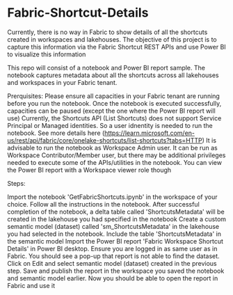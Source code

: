 # Fabric-Shortcut-Details

Currently, there is no way in Fabric to show details of all the shortcuts created in workspaces and lakehouses. The objective of this project is to capture this information via the Fabric Shortcut REST APIs and use Power BI to visualize this information

This repo will consist of a notebook and Power BI report sample. The notebook captures metadata about all the shortcuts across all lakehouses and workspaces in your Fabric tenant. 

Prerquisites:
Please ensure all capacities in your Fabric tenant are running before you run the notebook. Once the notebook is executed successfully, capacities can be paused (except the one where the Power BI report will use)
Currently, the Shortcuts API (List Shortcuts) does not support Service Principal or Managed identities. So a user idnentity is needed to run the notebook. See more details here (https://learn.microsoft.com/en-us/rest/api/fabric/core/onelake-shortcuts/list-shortcuts?tabs=HTTP)
It is advisable to run the notebook as Workspace Admin user. It can be run as Workspace Contributor/Member user, but there may be additional privileges needed to execute some of the APIs/utilities in the notebook. You can view the Power BI report with a Workspace viewer role though


Steps:

Import the notebook 'GetFabricShortcuts.ipynb' in the workspace of your choice.
Follow all the instructions in the notebook. After successful completion of the notebook, a delta table called 'ShortcutsMetadata' will be created in the lakehouse you had specified in the notebook
Create a custom semantic model (dataset) called 'sm_ShortcutsMetadata' in the lakehouse you had selected in the notebook. Include the table 'ShortcutsMetadata' in the semantic model
Import the Power BI report 'Fabric Workspace Shortcut Details' in Power BI desktop. Ensure you are logged in as same user as in Fabric. You should see a pop-up that report is not able to find the dataset. Click on Edit and select semantic model (dataset) created in the previous step. Save and publish the report in the workspace you saved the notebook and semantic model earlier. Now you should be able to open the report in Fabric and use it
